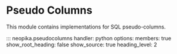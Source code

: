 # Pseudo Columns

This module contains implementations for SQL pseudo-columns.

::: neopika.pseudocolumns
    handler: python
    options:
      members: true
      show_root_heading: false
      show_source: true
      heading_level: 2 